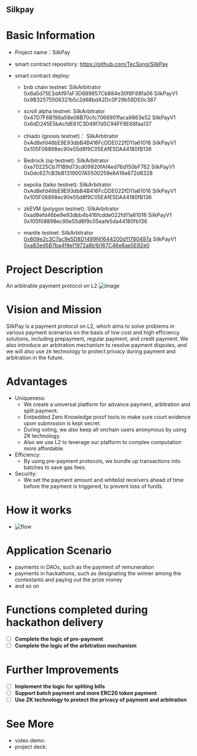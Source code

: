 ## Silkpay

# Basic Information

-   Project name：SilkPay
-   smart contract repository: https://github.com/TecSong/SilkPay
-   smart contract deploy:

    -   bnb chain testnet:
        SilkArbitrator 0x6a5d75E3dAf97aF3D689657Cb884e30f8F88fa06
        SilkPayV1 0x9B32575506321b5c2d68bdA2Dc0F29b56DE0c387

    -   scroll alpha testnet:
        SilkArbitrator 0x47D7F6B196a58e08B70cfc7066901faca9863e52
        SilkPayV1 0x6dD245E5bAcfdE61C3D49f7d5C94FF8E68faa137

    -   chiado (gnosis testnet)：
        SilkArbitrator 0xAd8efd46bE9E93dbB4B416FcDDE022fD11a61016
        SilkPayV1 0x105F08898ec90e55d8f9C05EAfE5DA44180fB136

    -   Bedrock (op testnet):
        SilkArbitrator 0xa70225Cb7f1B9d73cd09920fAf4ed76d150bF762
        SilkPayV1 0x0dc627cB3bB1319007A5500259e8A16e672d8328

    -   sepolia (taiko testnet):
        SilkArbitrator 0xAd8efd46bE9E93dbB4B416FcDDE022fD11a61016
        SilkPayV1 0x105F08898ec90e55d8f9C05EAfE5DA44180fB136

    -   zkEVM (polygon testnet):
        SilkArbitrator 0xad8efd46be9e93dbb4b416fcdde022fd11a61016
        SilkPayV1 0x105f08898ec90e55d8f9c05eafe5da44180fb136

    -   mantle testnet:
        SilkArbitrator [0x809e2c3C7ac9e5D8D1499f41644200d11780497a](https://explorer.testnet.mantle.xyz/address/0x809e2c3C7ac9e5D8D1499f41644200d11780497a)
        SilkPayV1 [0xaB3ed5B7ba4f8ef1972a8b1b167C46e8ae5E82e0](https://explorer.testnet.mantle.xyz/address/0xaB3ed5B7ba4f8ef1972a8b1b167C46e8ae5E82e0)

# Project Description

An arbitrable payment protocol on L2
![image](https://user-images.githubusercontent.com/8627464/227238947-879c85e1-a48b-4860-81a1-06d217943a5a.png)

# Vision and Mission

SilkPay is a payment protocol on L2, which aims to solve problems in various payment scenarios on the basis of low cost and high efficiency solutions, including prepayment, regular payment, and credit payment. We also introduce an arbitration mechanism to resolve payment disputes, and we will also use zk technology to protect privacy during payment and arbitration in the future.

# Advantages

-   Uniqueness:
    -   We create a universal platform for advance payment, arbitration and split payment.
    -   Embedded Zero Knowledge proof tools to make sure court evidence upon submission is kept secret.
    -   During voting, we also keep all onchain users anonymous by using ZK technology.
    -   Also we use L2 to leverage our platform to complex computation more affordable.
-   Efficiency:
    -   By using pre-payment protocols, we bundle up transactions into batches to save gas fees.
-   Security:
    -   We set the payment amount and whitelist receivers ahead of time before the payment is triggered, to prevent loss of funds.

# How it works

-   ![flow](https://user-images.githubusercontent.com/8627464/227718733-1b894dd0-63bc-4fc1-97e6-15350faa4e5b.jpg)

# Application Scenario

-   payments in DAOs, such as the payment of remuneration
-   payments in hackathons, such as designating the winner among the contestants and paying out the prize money
-   and so on

# Functions completed during hackathon delivery

-   [ ] **Complete the logic of pre-payment**
-   [ ] **Complete the logic of the arbitration mechanism**

# Further Improvements

-   [ ] **Implement the logic for spliting bills**
-   [ ] **Support batch payment and more ERC20 token payment**
-   [ ] **Use ZK technology to protect the privacy of payment and arbitration**

# See More

-   video demo:
-   project deck:
